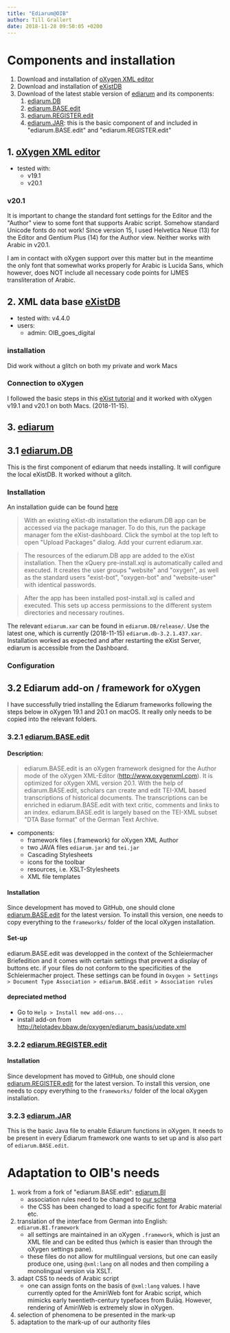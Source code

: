 ```yaml
---
title: "Ediarum@OIB"
author: Till Grallert
date: 2018-11-28 09:50:05 +0200
---
```


# Components and installation

1. Download and installation of [oXygen XML editor](https://www.oxygenxml.com/download_oxygenxml_editor.html)
2. Download and installation of [eXistDB](https://exist-db.org/)
3. Download of the latest stable version of [ediarum](https://github.com/ediarum) and its components:
    1. [ediarum.DB](https://github.com/ediarum/ediarum.DB)
    2. [ediarum.BASE.edit](https://github.com/ediarum/ediarum.BASE.edit)
    3. [ediarum.REGISTER.edit](https://github.com/ediarum/ediarum.REGISTER.edit)
    4. [ediarum.JAR](https://github.com/ediarum/ediarum.JAR): this is the basic component of and included in "ediarum.BASE.edit" and "ediarum.REGISTER.edit"
 
## 1. [oXygen XML editor](https://www.oxygenxml.com/download_oxygenxml_editor.html)

- tested with:
    + v19.1
    + v20.1
    
### v20.1

It is important to change the standard font settings for the Editor and the "Author" view to some font that supports Arabic script. Somehow standard Unicode fonts do not work! Since version 15, I used Helvetica Neue (13) for the Editor and Gentium Plus (14) for the Author view. Neither works with Arabic in v20.1. 

I am in contact with oXygen support over this matter but in the meantime the only font that somewhat works properly for Arabic is Lucida Sans, which however, does NOT include all necessary code points for IJMES transliteration of Arabic.


## 2. XML data base [eXistDB](https://exist-db.org/)

- tested with: v4.4.0
- users:
    + admin: OIB_goes_digital

### installation

Did work without a glitch on both my private and work Macs

### Connection to oXygen

I followed the basic steps in this [eXist tutorial](https://exist-db.org/exist/apps/doc/oxygen) and it worked with oXygen v19.1 and v20.1 on both Macs. (2018-11-15).


## 3. [ediarum](https://github.com/ediarum)
##  3.1 [ediarum.DB](https://github.com/ediarum/ediarum.DB)

This is the first component of ediarum that needs installing. It will configure the local eXistDB. It worked without a glitch.

### Installation

An installation guide can be found [here](https://github.com/ediarum/ediarum.DB/blob/master/INSTALLATION.md)

>With an existing eXist-db installation the ediarum.DB app can be accessed via the package manager. To do this, run the package manager fom the eXist-dashboard. Click the symbol at the top left to open "Upload Packages" dialog. Add your current ediarum.xar.

>The resources of the ediarum.DB app are added to the eXist installation. Then the xQuery pre-install.xql is automatically called and executed. It creates the user groups "website" and "oxygen", as well as the standard users "exist-bot", "oxygen-bot" and "website-user" with identical passwords.

>After the app has been installed post-install.xql is called and executed. This sets up access permissions to the different system directories and necessary routines.

The relevant `ediarum.xar` can be found in `ediarum.DB/release/`. Use the latest one, which is currently (2018-11-15) `ediarum.db-3.2.1.437.xar`. Installation worked as expected and after restarting the eXist Server, ediarum is accessible from the Dashboard.

### Configuration

## 3.2 Ediarum add-on / framework for oXygen

I have successfully tried installing the Ediarum frameworks following the steps below in oXygen 19.1 and 20.1 on macOS. It really only needs to be copied into the relevant folders. 

### 3.2.1 [ediarum.BASE.edit](https://github.com/ediarum/ediarum.BASE.edit)
#### Description:

>ediarum.BASE.edit is an oXygen framework designed for the Author mode of the oXygen XML-Editor (http://www.oxygenxml.com). It is optimized for oXygen XML version 20.1. With the help of ediarum.BASE.edit, scholars can create and edit TEI-XML based transcriptions of historical documents. The transcriptions can be enriched in ediarum.BASE.edit with text critic, comments and links to an index. ediarum.BASE.edit is largely based on the TEI-XML subset "DTA Base format" of the German Text Archive.

- components:
    + framework files (.framework) for oXygen XML Author
    + two JAVA files `ediarum.jar` and `tei.jar`
    + Cascading Stylesheets
    + icons for the toolbar
    + resources, i.e. XSLT-Stylesheets
    + XML file templates

#### Installation

Since development has moved to GitHub, one should clone [ediarum.BASE.edit](https://github.com/ediarum/ediarum.BASE.edit) for the latest version. To install this version, one needs to copy everything to the `frameworks/` folder of the local oXygen installation.

#### Set-up

ediarum.BASE.edit was developped in the context of the Schleiermacher Briefedition and it comes with certain settings that prevent a display of buttons etc. if your files do not conform to the specificities of the Schleiermacher project. These settings can be found in `Oxygen > Settings > Document Type Association > ediarum.BASE.edit > Association rules`

#### depreciated method

- Go to `Help > Install new add-ons...`
- install add-on from <http://telotadev.bbaw.de/oxygen/ediarum_basis/update.xml>

### 3.2.2 [ediarum.REGISTER.edit](https://github.com/ediarum/ediarum.REGISTER.edit)

#### Installation

Since development has moved to GitHub, one should clone [ediarum.REGISTER.edit](https://github.com/ediarum/ediarum.REGISTER.edit) for the latest version. To install this version, one needs to copy everything to the `frameworks/` folder of the local oXygen installation.

### 3.2.3 [ediarum.JAR](https://github.com/ediarum/ediarum.JAR)

This is the basic Java file to enable Ediarum functions in oXygen. It needs to be present in every Ediarum framework one wants to set up and is also part of `ediarum.BASE.edit`.

# Adaptation to OIB's needs

1. work from a fork of "ediarum.BASE.edit": [ediarum.BI](https://github.com/oibeirut/ediarum.BI)
    - association rules need to be changed to [our schema](https://github.com/oibeirut/oibeirut_odd)
    - the CSS has been changed to load a specific font for Arabic material etc. 
2. translation of the interface from German into English: `ediarum.BI.framework`
    - all settings are maintained in an oXygen `.framework`, which is just an XML file and can be edited thus (which is easier than through the oXygen settings pane).
    - these files do not allow for multilingual versions, but one can easily produce one, using `@xml:lang` on all nodes and then compiling a monolingual version via XSLT.
3. adapt CSS to needs of Arabic script
    - one can assign fonts on the basis of `@xml:lang` values. I have currently opted for the AmiriWeb font for Arabic script, which mimicks early twentieth-century typefaces from Bulāq. However, rendering of AmiriWeb is extremely slow in oXygen.
4. selection of phenomena to be presented in the mark-up
5. adaptation to the mark-up of our authority files